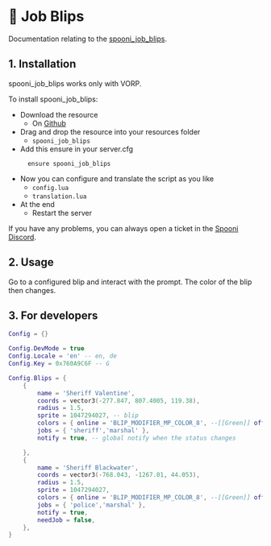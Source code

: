 # 📍 Job Blips
Documentation relating to the [spooni_job_blips](https://github.com/Spooni-Development/spooni_job_blips).

## 1. Installation
spooni_job_blips works only with VORP. 

To install spooni_job_blips:
- Download the resource
  - On [Github](https://github.com/Spooni-Development/spooni_job_blips)
- Drag and drop the resource into your resources folder
  - `spooni_job_blips`
- Add this ensure in your server.cfg
  ```
    ensure spooni_job_blips
  ```
- Now you can configure and translate the script as you like
  - `config.lua`
  - `translation.lua`
- At the end
  - Restart the server

If you have any problems, you can always open a ticket in the [Spooni Discord](https://discord.gg/spooni).

## 2. Usage
Go to a configured blip and interact with the prompt. The color of the blip then changes.

## 3. For developers

```lua
Config = {}

Config.DevMode = true
Config.Locale = 'en' -- en, de
Config.Key = 0x760A9C6F -- G

Config.Blips = {
    {
        name = 'Sheriff Valentine',
        coords = vector3(-277.847, 807.4005, 119.38),
        radius = 1.5,
        sprite = 1047294027, -- blip
        colors = { online = 'BLIP_MODIFIER_MP_COLOR_8', --[[Green]] offline = 'BLIP_MODIFIER_MP_COLOR_32', --[[White]] },
        jobs = { 'sheriff','marshal' },
        notify = true, -- global notify when the status changes

    },
    {
        name = 'Sheriff Blackwater',
        coords = vector3(-768.043, -1267.01, 44.053),
        radius = 1.5,
        sprite = 1047294027,
        colors = { online = 'BLIP_MODIFIER_MP_COLOR_8', --[[Green]] offline = 'BLIP_MODIFIER_MP_COLOR_32', --[[White]] },
        jobs = { 'police','marshal' },
        notify = true,
        needJob = false,
    },
}

```
